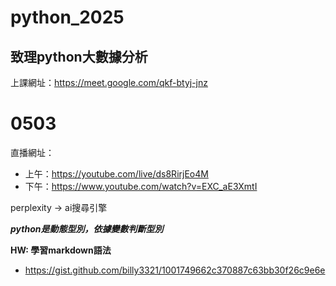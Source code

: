 # python_2025
致理python大數據分析
-

上課網址：https://meet.google.com/qkf-btyj-jnz
# 0503
直播網址：
- 上午：https://youtube.com/live/ds8RirjEo4M
- 下午：https://www.youtube.com/watch?v=EXC_aE3XmtI

perplexity -> ai搜尋引擎

__*python是動態型別，依據變數判斷型別*__

__HW: 學習markdown語法__
- https://gist.github.com/billy3321/1001749662c370887c63bb30f26c9e6e
